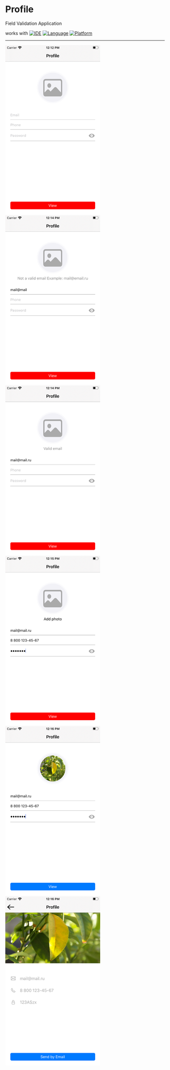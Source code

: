 # Profile

Field Validation Application

works with
[![IDE](https://img.shields.io/badge/Xcode-11-blue.svg)](https://developer.apple.com/xcode/)
[![Language](https://img.shields.io/badge/swift-5-orange.svg)](https://swift.org)
[![Platform](https://img.shields.io/badge/platform-iOS%2013-green.svg)](https://developer.apple.com/ios/)

------

<img src="https://github.com/DenAnger/Profile/blob/master/iPhone%20SE%20(2nd%20generation)%20-%2001.png" width="300"> <img src="https://github.com/DenAnger/Profile/blob/master/iPhone%20SE%20(2nd%20generation)%20-%2002.png" width="300"> <img src="https://github.com/DenAnger/Profile/blob/master/iPhone%20SE%20(2nd%20generation)%20-%2003.png" width="300">
<img src="https://github.com/DenAnger/Profile/blob/master/iPhone%20SE%20(2nd%20generation)%20-%2004.png" width="300"> <img src="https://github.com/DenAnger/Profile/blob/master/iPhone%20SE%20(2nd%20generation)%20-%2005.png" width="300"> <img src="https://github.com/DenAnger/Profile/blob/master/iPhone%20SE%20(2nd%20generation)%20-%2006.png" width="300">
